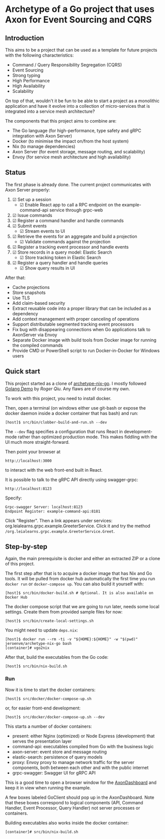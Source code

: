 # Archetype of a Go project that uses Axon for Event Sourcing and CQRS

## Introduction

This aims to be a project that can be used as a template for future
projects with the following characteristics:
* Command / Query Responsibility Segregation (CQRS)
* Event Sourcing
* Strong typing
* High Performance
* High Availability
* Scalability

On top of that, wouldn't it be fun to be able to start a project as a monolithic application and have it evolve into a collection of micro-services that is integrated into a service mesh architecture?

The components that this project aims to combine are:
* The Go language (for high-performance, type safety and gRPC integration with Axon Server)
* Docker (to minimise the impact on/from the host system)
* Nix (to manage dependencies)
* Axon Server (for event storage, message routing, and scalability)
* Envoy (for service mesh architecture and high availability)

## Status

The first phase is already done. The current project communicates with Axon Server properly:
1. ☑ Set up a session
   *  ☑ Enable React app to call a RPC endpoint on the example-command-api service through grpc-web
2. ☑ Issue commands
3. ☑ Register a command handler and handle commands
4. ☑ Submit events
   * ☑ Stream events to UI
5. ☑ Retrieve the events for an aggregate and build a projection
   * ☑ Validate commands against the projection
6. ☑ Register a tracking event processor and handle events
7. ☑ Store records in a query model: Elastic Search
   * ☑ Store tracking token in Elastic Search
8. ☑ Register a query handler and handle queries
   * ☑ Show query results in UI

After that:

* Cache projections
* Store snapshots
* Use TLS
* Add claim-based security
* Extract reusable code into a proper library that can be included as a dependency
* Add context management with proper canceling of operations
* Support distributable segmented tracking event processors
* Fix bug with disappearing connections when Go applications talk to
  AxonServer via Envoy
* Separate Docker image with build tools from Docker image for running the
compiled commands
* Provide CMD or PowerShell script to run Docker-in-Docker for Windows users


## Quick start

This project started as a clone of [archetype-nix-go](https://github.com/jeroenvanmaanen/archetype-nix-go).
I mostly followed [Golang Demo](https://github.com/MatrixAI/Golang-Demo)
by _Roger Qiu_. Any flaws are of course my own.

To work with this project, you need to install docker.

Then, open a terminal (on windows either use git-bash or expose the docker daemon inside a docker container that has bash) and run:
```
[host]$ src/bin/clobber-build-and-run.sh --dev
```
The `--dev` flag specifies a configuration that runs React in development-mode
rather than optimized production mode. This makes fiddling with the UI much more straight-forward.

Then point your browser at
```
http://localhost:3000
```
to interact with the web front-end built in React.

It is possible to talk to the gRPC API directly using swagger-grpc:
```
http://localhost:8123
```
Specify:
```
Grpc-swagger Server: localhost:8123
Endpoint Register: example-command-api:8181
```
Click "Register". Then a link appears under services:
org.leialearns.grpc.example.GreeterService. Click it and try the
method `/org.leialearns.grpc.example.GreeterService.Greet`.

## Step-by-step

Again, the main prerequisite is docker and either an extracted ZIP or a
clone of this project.

The first step after
that is to acquire a docker image that has Nix and Go tools. It will be pulled from
docker hub automatically the first time you run `docker run` or
`docker-compose up`. You can also build it yourself with:
```
[host]$ src/bin/docker-build.sh # Optional. It is also available on Docker Hub
```

The docker compose script that we are going to run later, needs some local settings.
Create them from provided sample files for now:
```
[host]$ src/bin/create-local-settings.sh
```

You might need to update `deps.nix`:
```
[host]$ docker run --rm -ti -v "${HOME}:${HOME}" -w "$(pwd)" jeroenvm/archetype-nix-go bash
[container]# vgo2nix
```

After that, build the executables from the Go code:
```
[host]$ src/bin/nix-build.sh
```

### Run

Now it is time to start the docker containers:
```
[host]$ src/docker/docker-compose-up.sh
```
or, for easier front-end development:
```
[host]$ src/docker/docker-compose-up.sh --dev
```
This starts a number of docker containers:
* present: either Nginx (optimized) or Node Express (development) that serves the presentation layer
* command-api: executables compiled from Go with the business logic
* axon-server: event store and message routing
* elastic-search: persistence of query models
* proxy: Envoy proxy to manage network traffic for the server components, both between each other and with the public internet
* grpc-swagger: Swagger UI for gRPC API

This is a good time to open a browser window for the [AxonDashboard](http://localhost:8024)
and keep it in view when running the example.

A few boxes labeled GoClient should pop up
in the AxonDashboard. Note that these boxes correspond to logical components (API, Command Handler, Event Processor, Query Handler) not server processes or containers.

Building executables also works inside the docker container:
```
[container]# src/bin/nix-build.sh
```